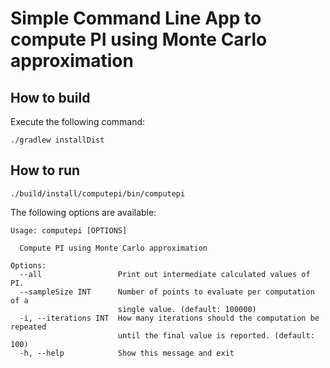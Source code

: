 # Simple Command Line App to compute PI using Monte Carlo approximation

## How to build

Execute the following command: 

```shell
./gradlew installDist
```

## How to run

```shell
./build/install/computepi/bin/computepi
```

The following options are available: 

```text
Usage: computepi [OPTIONS]

  Compute PI using Monte Carlo approximation

Options:
  --all                 Print out intermediate calculated values of PI.
  --sampleSize INT      Number of points to evaluate per computation of a
                        single value. (default: 100000)
  -i, --iterations INT  How many iterations should the computation be repeated
                        until the final value is reported. (default: 100)
  -h, --help            Show this message and exit

```

